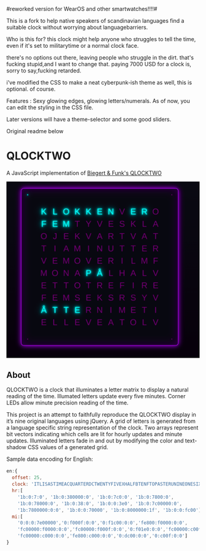 #reworked version for WearOS and other smartwatches!!!!#

This is a fork to help native speakers of scandinavian languages find a suitable clock without worrying about languagebarriers.

Who is this for?
this clock might help anyone who struggles to tell the time, even if it's set to militarytime or a normal clock face.

there's no options out there, leaving people who struggle in the dirt.
that's fucking stupid,and I want to change that. paying 7000 USD for a clock is, sorry to say,fucking retarded.

i've modified the CSS to make a neat cyberpunk-ish theme as well, this is optional. of course.

Features : Sexy glowing edges, glowing letters/numerals.
As of now, you can edit the styling in the CSS file.

Later versions will have a theme-selector and some good sliders.

Original readme below


QLOCKTWO
========

A JavaScript implementation of [Biegert &amp; Funk's QLOCKTWO](http://www.qlocktwo.com)

![Preview](/screenshots/preview.jpg)

About
-----

QLOCKTWO is a clock that illuminates a letter matrix to display a natural reading of the time. Illumated letters update every five minutes. Corner LEDs allow minute precision reading of the time.

This project is an attempt to faithfully reproduce the QLOCKTWO display in it’s nine original languages using jQuery. A grid of letters is generated from a language specific string representation of the clock. Two arrays represent bit vectors indicating which cells are lit for hourly updates and minute updates. Illuminated letters fade in and out by modifying the color and text-shadow CSS values of a generated grid.


Sample data encoding for English:

```javascript
en:{
  offset: 25,
  clock: 'ITLISASTIMEACQUARTERDCTWENTYFIVEXHALFBTENFTOPASTERUNINEONESIXTHREEFOURFIVETWOEIGHTELEVENSEVENTWELVETENSEoCLOCK',
  hr:[
    '1b:0:7:0', '1b:0:380000:0', '1b:0:7c0:0', '1b:0:7800:0',
    '1b:0:78000:0', '1b:0:38:0', '1b:0:0:3e0', '1b:0:7c00000:0',
    '1b:7800000:0:0', '1b:0:0:70000', '1b:0:8000000:1f', '1b:0:0:fc00'],
  mi:[
    '0:0:0:7e00000','0:f000f:0:0','0:f1c00:0:0','fe800:f0000:0:0',
    'fc00000:f0000:0:0','fc00000:f000f:0:0','0:f01e0:0:0','fc00000:c00f:0:0',
    'fc00000:c000:0:0','fe800:c000:0:0','0:dc00:0:0','0:c00f:0:0']
}
```
